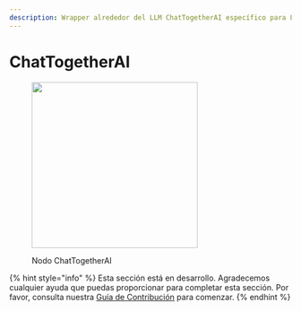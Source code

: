 ```yaml
---
description: Wrapper alrededor del LLM ChatTogetherAI específico para LlamaIndex.
---
```


# ChatTogetherAI

<figure><img src="../../../.gitbook/assets/up-014.png" alt="" width="296"><figcaption><p>Nodo ChatTogetherAI</p></figcaption></figure>

{% hint style="info" %}
Esta sección está en desarrollo. Agradecemos cualquier ayuda que puedas proporcionar para completar esta sección. Por favor, consulta nuestra [Guía de Contribución](../../../contributing/) para comenzar.
{% endhint %}
